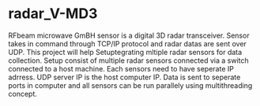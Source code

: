 # radar_V-MD3
RFbeam microwave GmBH sensor is a digital 3D radar transceiver.
Sensor takes in command through TCP/IP protocol and radar datas are sent over UDP.
This project will help Setuptegrating mltiple radar sensors for data collection.
Setup consist of multiple radar sensors connected via a switch connected to a host machine.
Each sensors need to have seperate IP adrress.
UDP server IP is the host computer IP.
Data is sent to seperate ports in computer and all sensors can be run parallely using multithreading concept.
